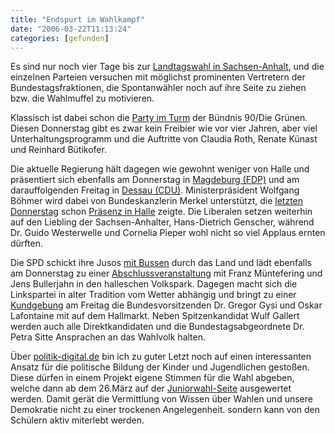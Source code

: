 ```yaml
---
title: "Endspurt im Wahlkampf"
date: "2006-03-22T11:13:24"
categories: [gefunden]
---
```


Es sind nur noch vier Tage bis zur [Landtagswahl in Sachsen-Anhalt](/2006/02/26/wahlkampf-in-sachsen-anhalt/), und die einzelnen Parteien versuchen mit möglichst prominenten Vertretern der Bundestagsfraktionen, die Spontanwähler noch auf ihre Seite zu ziehen bzw. die Wahlmuffel zu motivieren.

Klassisch ist dabei schon die [Party im Turm](http://www.sachsen-anhalt.gruene-partei.de/cms/default/dok/115/115831.wahlkampfhoehepunkt_in_halle_saale.htm) der Bündnis 90/Die Grünen. Diesen Donnerstag gibt es zwar kein Freibier wie vor vier Jahren, aber viel Unterhaltungsprogramm und die Auftritte von Claudia Roth, Renate Künast und Reinhard Bütikofer.

Die aktuelle Regierung hält dagegen wie gewohnt weniger von Halle und präsentiert sich ebenfalls am Donnerstag in [Magdeburg (FDP)](http://www.liberal-waehlen.de/schlussveranstaltung.0.html) und am darauffolgenden Freitag in [Dessau (CDU)](http://www.cdulsa.de/termine/detail.php?lf_nr=120). Ministerpräsident Wolfgang Böhmer wird dabei von Bundeskanzlerin Merkel unterstützt, die [letzten Donnerstag](http://www.mz-web.de/servlet/ContentServer?pagename=ksta/page&atype=ksArtikel&aid=1142422004818&calledPageId=987490165154) schon [Präsenz in Halle](http://www.kathi.de/scms_show_data.php?category=8&source=redaktionell&mode=detail&entry=783) zeigte. Die Liberalen setzen weiterhin auf den Liebling der Sachsen-Anhalter, Hans-Dietrich Genscher, während Dr. Guido Westerwelle und Cornelia Pieper wohl nicht so viel Applaus ernten dürften.

Die SPD schickt ihre Jusos [mit Bussen](http://www.bus4.de) durch das Land und lädt ebenfalls am Donnerstag zu einer [Abschlussveranstaltung](http://www.spd-sachsen-anhalt.de/index.php?option=com_content&task=blogcategory&id=75&Itemid=171) mit Franz Müntefering und Jens Bullerjahn in den halleschen Volkspark. Dagegen macht sich die Linkspartei in alter Tradition vom Wetter abhängig und bringt zu einer [Kundgebung](http://www.waehlt.dielinkspartei-lsa.de/wahl/wahl06/termine_wahl.htm) am Freitag die Bundesvorsitzenden Dr. Gregor Gysi und Oskar Lafontaine mit auf dem Hallmarkt. Neben Spitzenkandidat Wulf Gallert werden auch alle Direktkandidaten und die Bundestagsabgeordnete Dr. Petra Sitte Ansprachen an das Wahlvolk halten.

Über [politik-digital.de](http://www.politik-digital.de) bin ich zu guter Letzt noch auf einen interessanten Ansatz für die politische Bildung der Kinder und Jugendlichen gestoßen. Diese dürfen in einem Projekt eigene Stimmen für die Wahl abgeben, welche dann ab dem 26.März auf der [Juniorwahl-Seite](http://www.jugendwahl.de/) ausgewertet werden. Damit gerät die Vermittlung von Wissen über Wahlen und unsere Demokratie nicht zu einer trockenen Angelegenheit. sondern kann von den Schülern aktiv miterlebt werden.
